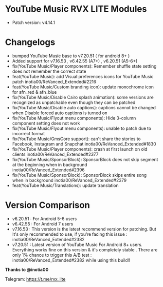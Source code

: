 # YouTube Music RVX LITE Modules

- Patch version: v4.14.1

# Changelogs 

- bumped YouTube Music base to v7.20.51 ( for android 8+ )
- Added support for v7.16.53 , v6.42.55 (A7+) , v6.20.51 (A5-6+)
- fix(YouTube Music/Player components): Remember shuffle state setting does not remember the correct state
- feat(YouTube Music): add Visual preferences icons for YouTube Music patch inotia00/ReVanced_Extended#2216
- feat(YouTube Music/Custom branding icon): update monochrome icon for afn_red & afn_blue
- fix(YouTube Music/Disable Cairo splash animation): some versions are recognized as unpatchable even though they can be patched
- fix(YouTube Music/Disable auto captions): captions cannot be changed when Disable forced auto captions is turned on
- fix(YouTube Music/Flyout menu components): Hide 3-column component setting does not work
- fix(YouTube Music/Flyout menu components): unable to patch due to incorrect format
- fix(YouTube Music/GmsCore support): can't share the stories to Facebook, Instagram and Snapchat inotia00/ReVanced_Extended#1830
- fix(YouTube Music/Player components): crash at first launch on old clients inotia00/ReVanced_Extended#2377
- fix(YouTube Music/SponsorBlock): SponsorBlock does not skip segment at the beginning when in background inotia00/ReVanced_Extended#2396
- fix(YouTube Music/SponsorBlock): SponsorBlock skips entire song when in background inotia00/ReVanced_Extended#2379
- feat(YouTube Music/Translations): update translation

# Version Comparison 

- v6.20.51 : For Android 5-6 users
- v6.42.55 : For Android 7 users 
- v7.16.53 : This version is the latest recommend version for patching. But It's only recommended to use, if you're facing this issue : inotia00/ReVanced_Extended#2382
- v7.20.51 : Latest version of YouTube Music For Android 8+ users. Everything works fine on this version & it's completely stable . There are only 1% chance to trigger this A/B test : inotia00/ReVanced_Extended#2382 while using this build!! 

**Thanks to @inotia00**

Telegram: https://t.me/rvx_lite
